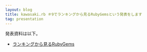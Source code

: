 ```yaml
---
layout: blog
title: kawasaki.rb ＃9でランキングから見るRubyGemsという発表をします
tag: presentation
---
```




発表資料は以下。

- [ランキングから見るRubyGems](http://www.xmisao.com/presentation/kawasaki_rb_9/index.html)
